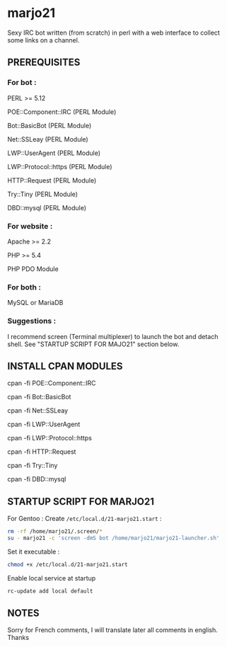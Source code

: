 marjo21
=======

Sexy IRC bot written (from scratch) in perl with a web interface to collect some links on a channel.

PREREQUISITES
-------------

### For bot :

PERL >= 5.12

POE::Component::IRC (PERL Module)

Bot::BasicBot (PERL Module)

Net::SSLeay (PERL Module)

LWP::UserAgent (PERL Module)

LWP::Protocol::https (PERL Module)

HTTP::Request (PERL Module)

Try::Tiny (PERL Module)

DBD::mysql (PERL Module)


### For website :

Apache >= 2.2

PHP >= 5.4

PHP PDO Module


### For both :

MySQL or MariaDB


### Suggestions :

I recommend screen (Terminal multiplexer) to launch the bot and detach shell.
See "STARTUP SCRIPT FOR MAJO21" section below. 


INSTALL CPAN MODULES
--------------------

cpan -fi POE::Component::IRC

cpan -fi Bot::BasicBot

cpan -fi Net::SSLeay 

cpan -fi LWP::UserAgent

cpan -fi LWP::Protocol::https

cpan -fi HTTP::Request

cpan -fi Try::Tiny

cpan -fi DBD::mysql


STARTUP SCRIPT FOR MARJO21
---------------------------

For Gentoo : Create `/etc/local.d/21-marjo21.start` :

```bash
rm -rf /home/marjo21/.screen/*
su - marjo21 -c 'screen -dmS bot /home/marjo21/marjo21-launcher.sh'
``` 

Set it executable : 

```bash
chmod +x /etc/local.d/21-marjo21.start
``` 

Enable local service at startup

```bash
rc-update add local default
``` 

NOTES
-----

Sorry for French comments, I will translate later all comments in english.
Thanks
